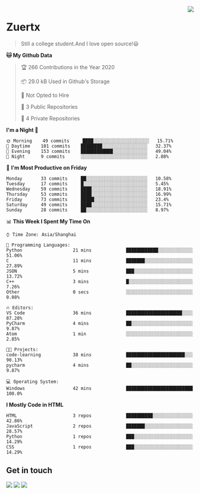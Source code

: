 <a href="#">
<img align="right" src="https://github-readme-stats.vercel.app/api?username=zuertx&show_icons=true&hide_border=true">
</a>

# Zuertx
> Still a college student.And I love open source!😃  

<!--START_SECTION:waka-->
**🐱 My Github Data** 

> 🏆 266 Contributions in the Year 2020
 > 
> 📦 29.0 kB Used in Github's Storage 
 > 
> 🚫 Not Opted to Hire
 > 
> 📜 3 Public Repositories
 > 
> 🔑 4 Private Repositories 

**I'm a Night 🦉** 

```text
🌞 Morning    49 commits     ████░░░░░░░░░░░░░░░░░░░░░   15.71% 
🌆 Daytime    101 commits    ████████░░░░░░░░░░░░░░░░░   32.37% 
🌃 Evening    153 commits    ████████████░░░░░░░░░░░░░   49.04% 
🌙 Night      9 commits      ░░░░░░░░░░░░░░░░░░░░░░░░░   2.88%

```
📅 **I'm Most Productive on Friday** 

```text
Monday       33 commits     ██░░░░░░░░░░░░░░░░░░░░░░░   10.58% 
Tuesday      17 commits     █░░░░░░░░░░░░░░░░░░░░░░░░   5.45% 
Wednesday    59 commits     ████░░░░░░░░░░░░░░░░░░░░░   18.91% 
Thursday     53 commits     ████░░░░░░░░░░░░░░░░░░░░░   16.99% 
Friday       73 commits     █████░░░░░░░░░░░░░░░░░░░░   23.4% 
Saturday     49 commits     ████░░░░░░░░░░░░░░░░░░░░░   15.71% 
Sunday       28 commits     ██░░░░░░░░░░░░░░░░░░░░░░░   8.97%

```


📊 **This Week I Spent My Time On** 

```text
⌚︎ Time Zone: Asia/Shanghai

💬 Programming Languages: 
Python                   21 mins             ████████████░░░░░░░░░░░░░   51.06% 
C                        11 mins             ███████░░░░░░░░░░░░░░░░░░   27.89% 
JSON                     5 mins              ███░░░░░░░░░░░░░░░░░░░░░░   13.72% 
C++                      3 mins              █░░░░░░░░░░░░░░░░░░░░░░░░   7.26% 
Other                    0 secs              ░░░░░░░░░░░░░░░░░░░░░░░░░   0.08%

🔥 Editors: 
VS Code                  36 mins             █████████████████████░░░░   87.28% 
PyCharm                  4 mins              ██░░░░░░░░░░░░░░░░░░░░░░░   9.87% 
Atom                     1 min               ░░░░░░░░░░░░░░░░░░░░░░░░░   2.85%

🐱‍💻 Projects: 
code-learning            38 mins             ██████████████████████░░░   90.13% 
pycharm                  4 mins              ██░░░░░░░░░░░░░░░░░░░░░░░   9.87%

💻 Operating System: 
Windows                  42 mins             █████████████████████████   100.0%

```

**I Mostly Code in HTML** 

```text
HTML                     3 repos             ██████████░░░░░░░░░░░░░░░   42.86% 
JavaScript               2 repos             ███████░░░░░░░░░░░░░░░░░░   28.57% 
Python                   1 repos             ███░░░░░░░░░░░░░░░░░░░░░░   14.29% 
CSS                      1 repos             ███░░░░░░░░░░░░░░░░░░░░░░   14.29%

```



<!--END_SECTION:waka-->

## Get in touch
[![](https://img.shields.io/badge/-https://zuertx.tk-0e83cd?style=flat-square&logo=Blogger&logoColor=fff)](https://zuertx.tk)
[![](https://img.shields.io/badge/-@zuertx-3db6f1?style=flat-square&logo=Telegram&logoColor=2ca5e0)](https://t.me/zuertx)
[![](https://img.shields.io/badge/-zuertx@gmail.com-911318?style=flat-square&logo=Mail.RU&logoColor=white&labelColor=c14438)](mailto:zuertx_at_gmail.com)

